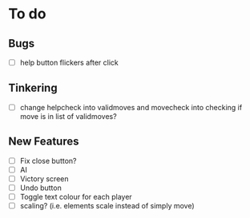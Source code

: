 # To do
## Bugs
- [ ] help button flickers after click

## Tinkering
- [ ] change helpcheck into validmoves and movecheck into checking if move is in list of validmoves?

## New Features
- [ ] Fix close button?
- [ ] AI
- [ ] Victory screen
- [ ] Undo button
- [ ] Toggle text colour for each player
- [ ] scaling? (i.e. elements scale instead of simply move)
